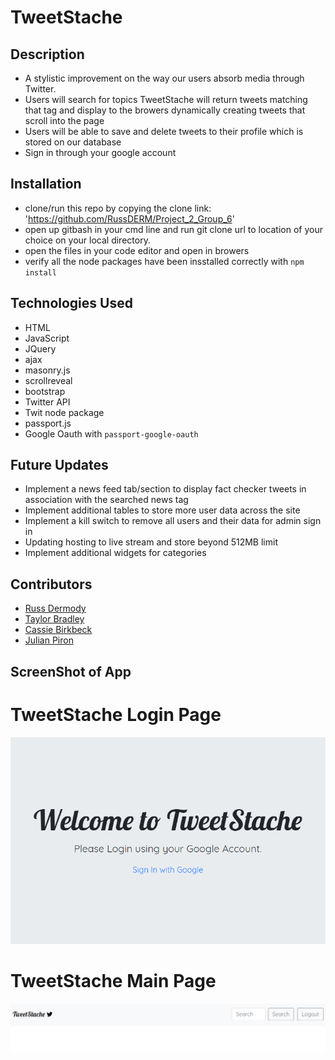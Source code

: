 # TweetStache

## Description

  - A stylistic improvement on the way our users absorb media through Twitter.
  - Users will search for topics TweetStache will return tweets matching that tag and display to the browers dynamically creating tweets that scroll into the page
  - Users will be able to save and delete tweets to their profile which is stored on our database
  - Sign in through your google account

## Installation

  - clone/run this repo by copying the clone link: 'https://github.com/RussDERM/Project_2_Group_6'
  - open up gitbash in your cmd line and run git clone url to location of your choice on your local directory.
  - open the files in your code editor and open in browers
  - verify all the node packages have been insstalled correctly with `npm install`

## Technologies Used
  - HTML
  - JavaScript
  - JQuery
  - ajax
  - masonry.js
  - scrollreveal
  - bootstrap
  - Twitter API
  - Twit node package
  - passport.js
  - Google Oauth with `passport-google-oauth`

## Future Updates
  
  - Implement a news feed tab/section to display fact checker tweets in association with the searched news tag
  - Implement additional tables to store more user data across the site
  - Implement a kill switch to remove all users and their data for admin sign in
  - Updating hosting to live stream and store beyond 512MB limit
  - Implement additional widgets for categories

## Contributors
  - [Russ Dermody](https://github.com/RussDERM)
  - [Taylor Bradley](https://github.com/trbradley48)
  - [Cassie Birkbeck](https://github.com/cnbirkbeck)
  - [Julian Piron](https://github.com/Pironj)

## ScreenShot of App
  # TweetStache Login Page
![Login page](images/login.PNG)
  # TweetStache Main Page
![Main Page](images/main.PNG)